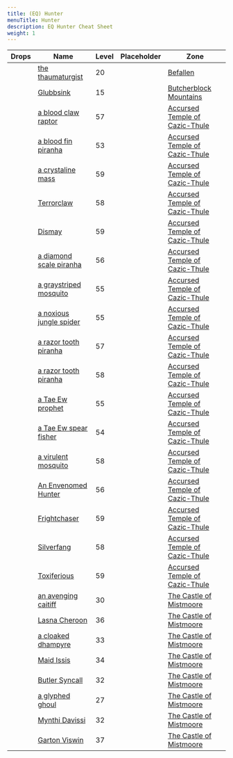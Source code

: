 ```yaml
---
title: (EQ) Hunter
menuTitle: Hunter
description: EQ Hunter Cheat Sheet
weight: 1
---
```


Drops|Name|Level|Placeholder|Zone
---:|---|---|---|---
||[the thaumaturgist](the_thaumaturgist)|20||[Befallen](/en/eq/exploration/befallen)
||[Glubbsink](glubbsink)|15||[Butcherblock Mountains](/en/eq/exploration/butcherblock_mountains)
||[a blood claw raptor](a_blood_claw_raptor)|57||[Accursed Temple of Cazic-Thule](/en/eq/exploration/accursed_temple_of_cazicthule)
||[a blood fin piranha](a_blood_fin_piranha)|53||[Accursed Temple of Cazic-Thule](/en/eq/exploration/accursed_temple_of_cazicthule)
||[a crystaline mass](a_crystaline_mass)|59||[Accursed Temple of Cazic-Thule](/en/eq/exploration/accursed_temple_of_cazicthule)
||[Terrorclaw](terrorclaw)|58||[Accursed Temple of Cazic-Thule](/en/eq/exploration/accursed_temple_of_cazicthule)
||[Dismay](dismay)|59||[Accursed Temple of Cazic-Thule](/en/eq/exploration/accursed_temple_of_cazicthule)
||[a diamond scale piranha](a_diamond_scale_piranha)|56||[Accursed Temple of Cazic-Thule](/en/eq/exploration/accursed_temple_of_cazicthule)
||[a graystriped mosquito](a_graystriped_mosquito)|55||[Accursed Temple of Cazic-Thule](/en/eq/exploration/accursed_temple_of_cazicthule)
||[a noxious jungle spider](a_noxious_jungle_spider)|55||[Accursed Temple of Cazic-Thule](/en/eq/exploration/accursed_temple_of_cazicthule)
||[a razor tooth piranha](a_razor_tooth_piranha)|57||[Accursed Temple of Cazic-Thule](/en/eq/exploration/accursed_temple_of_cazicthule)
||[a razor tooth piranha](a_razor_tooth_piranha)|58||[Accursed Temple of Cazic-Thule](/en/eq/exploration/accursed_temple_of_cazicthule)
||[a Tae Ew prophet](a_tae_ew_prophet)|55||[Accursed Temple of Cazic-Thule](/en/eq/exploration/accursed_temple_of_cazicthule)
||[a Tae Ew spear fisher](a_tae_ew_spear_fisher)|54||[Accursed Temple of Cazic-Thule](/en/eq/exploration/accursed_temple_of_cazicthule)
||[a virulent mosquito](a_virulent_mosquito)|58||[Accursed Temple of Cazic-Thule](/en/eq/exploration/accursed_temple_of_cazicthule)
||[An Envenomed Hunter](an_envenomed_hunter)|56||[Accursed Temple of Cazic-Thule](/en/eq/exploration/accursed_temple_of_cazicthule)
||[Frightchaser](frightchaser)|59||[Accursed Temple of Cazic-Thule](/en/eq/exploration/accursed_temple_of_cazicthule)
||[Silverfang](silverfang)|58||[Accursed Temple of Cazic-Thule](/en/eq/exploration/accursed_temple_of_cazicthule)
||[Toxiferious](toxiferious)|59||[Accursed Temple of Cazic-Thule](/en/eq/exploration/accursed_temple_of_cazicthule)
||[an avenging caitiff](an_avenging_caitiff)|30||[The Castle of Mistmoore](/en/eq/exploration/the_castle_of_mistmoore)
||[Lasna Cheroon](lasna_cheroon)|36||[The Castle of Mistmoore](/en/eq/exploration/the_castle_of_mistmoore)
||[a cloaked dhampyre](a_cloaked_dhampyre)|33||[The Castle of Mistmoore](/en/eq/exploration/the_castle_of_mistmoore)
||[Maid Issis](maid_issis)|34||[The Castle of Mistmoore](/en/eq/exploration/the_castle_of_mistmoore)
||[Butler Syncall](butler_syncall)|32||[The Castle of Mistmoore](/en/eq/exploration/the_castle_of_mistmoore)
||[a glyphed ghoul](a_glyphed_ghoul)|27||[The Castle of Mistmoore](/en/eq/exploration/the_castle_of_mistmoore)
||[Mynthi Davissi](mynthi_davissi)|32||[The Castle of Mistmoore](/en/eq/exploration/the_castle_of_mistmoore)
||[Garton Viswin](garton_viswin)|37||[The Castle of Mistmoore](/en/eq/exploration/the_castle_of_mistmoore)
